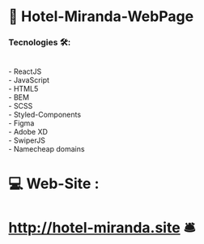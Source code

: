 # 🏨 Hotel-Miranda-WebPage 

###  Tecnologies 🛠️: 
<br/>
- ReactJS <br/>
- JavaScript <br/>
- HTML5 <br/>
- BEM <br/>
- SCSS <br/>
- Styled-Components <br/>
- Figma <br/>
- Adobe XD <br/>
- SwiperJS <br/>
- Namecheap domains
<br/>

# 💻 Web-Site : 

#   http://hotel-miranda.site 🛎️

                                                                                                                                        
